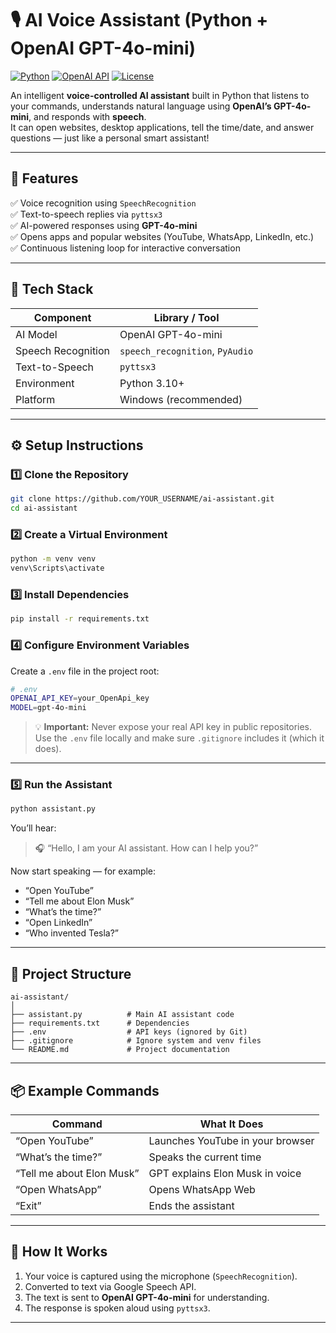 # 🎙️ AI Voice Assistant (Python + OpenAI GPT-4o-mini)

[![Python](https://img.shields.io/badge/Python-3.10%2B-blue.svg)](https://www.python.org/)
[![OpenAI API](https://img.shields.io/badge/OpenAI-GPT--4o--mini-green.svg)](https://platform.openai.com/)
[![License](https://img.shields.io/badge/License-MIT-yellow.svg)](LICENSE)

An intelligent **voice-controlled AI assistant** built in Python that listens to your commands, understands natural language using **OpenAI’s GPT-4o-mini**, and responds with **speech**.  
It can open websites, desktop applications, tell the time/date, and answer questions — just like a personal smart assistant!

---

## 🚀 Features

✅ Voice recognition using `SpeechRecognition`  
✅ Text-to-speech replies via `pyttsx3`  
✅ AI-powered responses using **GPT-4o-mini**  
✅ Opens apps and popular websites (YouTube, WhatsApp, LinkedIn, etc.)  
✅ Continuous listening loop for interactive conversation  

---

## 🧩 Tech Stack

| Component | Library / Tool |
|------------|----------------|
| AI Model | OpenAI GPT-4o-mini |
| Speech Recognition | `speech_recognition`, `PyAudio` |
| Text-to-Speech | `pyttsx3` |
| Environment | Python 3.10+ |
| Platform | Windows (recommended) |

---

## ⚙️ Setup Instructions

### 1️⃣ Clone the Repository
```bash
git clone https://github.com/YOUR_USERNAME/ai-assistant.git
cd ai-assistant
````

### 2️⃣ Create a Virtual Environment

```bash
python -m venv venv
venv\Scripts\activate
```

### 3️⃣ Install Dependencies

```bash
pip install -r requirements.txt
```

### 4️⃣ Configure Environment Variables

Create a `.env` file in the project root:

```bash
# .env
OPENAI_API_KEY=your_OpenApi_key
MODEL=gpt-4o-mini
```

> 💡 **Important:**
> Never expose your real API key in public repositories.
> Use the `.env` file locally and make sure `.gitignore` includes it (which it does).

---

### 5️⃣ Run the Assistant

```bash
python assistant.py
```

You’ll hear:

> 🎧 “Hello, I am your AI assistant. How can I help you?”

Now start speaking — for example:

* “Open YouTube”
* “Tell me about Elon Musk”
* “What’s the time?”
* “Open LinkedIn”
* “Who invented Tesla?”

---

## 📁 Project Structure

```
ai-assistant/
│
├── assistant.py          # Main AI assistant code
├── requirements.txt      # Dependencies
├── .env                  # API keys (ignored by Git)
├── .gitignore            # Ignore system and venv files
└── README.md             # Project documentation
```

---

## 📦 Example Commands

| Command                   | What It Does                     |
| ------------------------- | -------------------------------- |
| “Open YouTube”            | Launches YouTube in your browser |
| “What’s the time?”        | Speaks the current time          |
| “Tell me about Elon Musk” | GPT explains Elon Musk in voice  |
| “Open WhatsApp”           | Opens WhatsApp Web               |
| “Exit”                    | Ends the assistant               |

---

## 🧠 How It Works

1. Your voice is captured using the microphone (`SpeechRecognition`).
2. Converted to text via Google Speech API.
3. The text is sent to **OpenAI GPT-4o-mini** for understanding.
4. The response is spoken aloud using `pyttsx3`.

---



